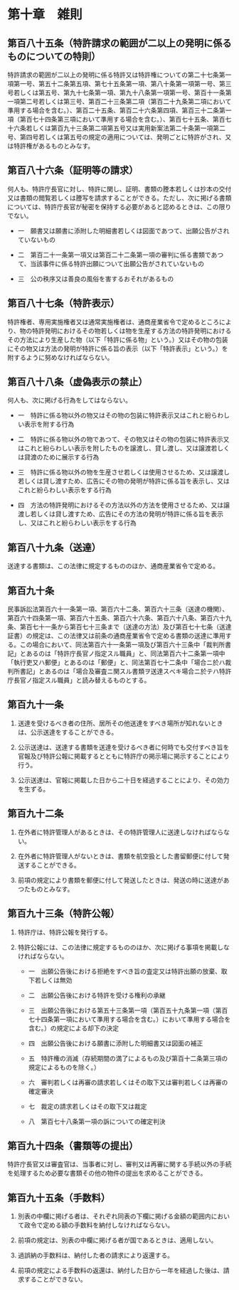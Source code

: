 # 第十章　雑則

## 第百八十五条（特許請求の範囲が二以上の発明に係るものについての特則）

特許請求の範囲が二以上の発明に係る特許又は特許権についての第二十七条第一項第一号、第五十二条第五項、第七十五条第一項、第八十条第一項第一号、第三号若しくは第五号、第九十七条第一項、第九十八条第一項第一号、第百十一条第一項第二号若しくは第三号、第百二十三条第二項（第百二十九条第二項において準用する場合を含む。）、第百二十五条、第百二十六条第四項、第百三十二条第一項（第百七十四条第三項において準用する場合を含む。）、第百七十五条、第百七十六条若しくは第百九十三条第二項第五号又は実用新案法第二十条第一項第二号、第四号若しくは第五号の規定の適用については、発明ごとに特許がされ、又は特許権があるものとみなす。

## 第百八十六条（証明等の請求）

何人も、特許庁長官に対し、特許に関し、証明、書類の謄本若しくは抄本の交付又は書類の閲覧若しくは謄写を請求することができる。ただし、次に掲げる書類については、特許庁長官が秘密を保持する必要があると認めるときは、この限りでない。

- 一　願書又は願書に添附した明細書若しくは図面であつて、出願公告がされていないもの

- 二　第百二十一条第一項又は第百二十二条第一項の審判に係る書類であつて、当該事件に係る特許出願について出願公告がされていないもの

- 三　公の秩序又は善良の風俗を害するおそれがあるもの

## 第百八十七条（特許表示）

特許権者、専用実施権者又は通常実施権者は、通商産業省令で定めるところにより、物の特許発明におけるその物若しくは物を生産する方法の特許発明におけるその方法により生産した物（以下「特許に係る物」という。）又はその物の包装にその物又は方法の発明が特許に係る旨の表示（以下「特許表示」という。）を附するように努めなければならない。

## 第百八十八条（虚偽表示の禁止）

何人も、次に掲げる行為をしてはならない。

- 一　特許に係る物以外の物又はその物の包装に特許表示又はこれと紛らわしい表示を附する行為

- 二　特許に係る物以外の物であつて、その物又はその物の包装に特許表示又はこれと紛らわしい表示を附したものを譲渡し、貸し渡し、又は譲渡若しくは貸渡のために展示する行為

- 三　特許に係る物以外の物を生産させ若しくは使用させるため、又は譲渡し若しくは貸し渡すため、広告にその物の発明が特許に係る旨を表示し、又はこれと紛らわしい表示をする行為

- 四　方法の特許発明におけるその方法以外の方法を使用させるため、又は譲渡し若しくは貸し渡すため、広告にその方法の発明が特許に係る旨を表示し、又はこれと紛らわしい表示をする行為

## 第百八十九条（送達）

送達する書類は、この法律に規定するもののほか、通商産業省令で定める。

## 第百九十条

民事訴訟法第百六十一条第一項、第百六十二条、第百六十三条（送達の機関）、第百六十四条第一項、第百六十五条、第百六十六条、第百六十八条、第百六十九条、第百七十一条から第百七十三条まで（送達の方法）及び第百七十七条（送達証書）の規定は、この法律又は前条の通商産業省令で定める書類の送達に準用する。この場合において、同法第百六十一条第一項及び第百六十三条中「裁判所書記」とあるのは「特許庁長官ノ指定スル職員」と、同法第百六十二条第一項中「執行吏又ハ郵便」とあるのは「郵便」と、同法第百七十二条中「場合ニ於ハ裁判所書記」とあるのは「場合及審査ニ関スル書類ヲ送達スべキ場合ニ於テハ特許庁長官ノ指定スル職員」と読み替えるものとする。

## 第百九十一条

1. 送達を受けるべき者の住所、居所その他送達をすべき場所が知れないときは、公示送達をすることができる。

2. 公示送達は、送達する書類を送達を受けるべき者に何時でも交付すべき旨を官報及び特許公報に掲載するとともに特許庁の掲示場に掲示することにより行う。

3. 公示送達は、官報に掲載した日から二十日を経過することにより、その効力を生ずる。

## 第百九十二条

1. 在外者に特許管理人があるときは、その特許管理人に送達しなければならない。

2. 在外者に特許管理人がないときは、書類を航空扱とした書留郵便に付して発送することができる。

3. 前項の規定により書類を郵便に付して発送したときは、発送の時に送達があつたものとみなす。

## 第百九十三条（特許公報）

1. 特許庁は、特許公報を発行する。

2. 特許公報には、この法律に規定するもののほか、次に掲げる事項を掲載しなければならない。

    - 一　出願公告後における拒絶をすべき旨の査定又は特許出願の放棄、取下若しくは無効

    - 二　出願公告後における特許を受ける権利の承継

    - 三　出願公告後における第五十三条第一項（第百五十九条第一項（第百七十四条第一項において準用する場合を含む。）において準用する場合を含む。）の規定による却下の決定

    - 四　出願公告後における願書に添附した明細書又は図面の補正

    - 五　特許権の消滅（存続期間の満了によるもの及び第百十二条第三項の規定によるものを除く。）

    - 六　審判若しくは再審の請求若しくはその取下又は審判若しくは再審の確定審決

    - 七　裁定の請求若しくはその取下又は裁定

    - 八　第百七十八条第一項の訴についての確定判決

## 第百九十四条（書類等の提出）

特許庁長官又は審査官は、当事者に対し、審判又は再審に関する手続以外の手続を処理するため必要な書類その他の物件の提出を求めることができる。

## 第百九十五条（手数料）

1. 別表の中欄に掲げる者は、それぞれ同表の下欄に掲げる金額の範囲内において政令で定める額の手数料を納付しなければならない。

2. 前項の規定は、別表の中欄に掲げる者が国であるときは、適用しない。

3. 過誤納の手数料は、納付した者の請求により返還する。

4. 前項の規定による手数料の返還は、納付した日から一年を経過した後は、請求することができない。
